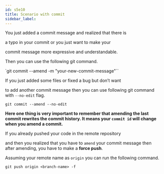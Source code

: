 ```yaml
---
id: s5e10
title: Scenario with commit
sidebar_label:
---
```



You just added a commit message and realized that there is

a typo in your commit or you just want to make your

commit message more expressive and understandable.

Then you can use the following git command.

`git commit --amend -m "your-new-commit-message"``

If you just added some files or fixed a bug but don’t want

to add another commit message then you can use following git command with `--no-edit` flag.

`git commit --amend --no-edit`

**Here one thing is very important to remember that amending the last commit rewrites the commit history. It means your `commit id` will change when you amend a commit.**

If you already pushed your code in the remote repository

and then you realized that you have to `amend` your commit message then after amending, you have to make a **force push**.

Assuming your remote name as `origin` you can run the following command.

`git push origin <branch-name> -f`
